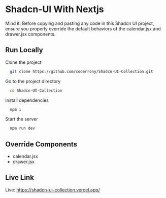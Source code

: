 
# Shadcn-UI With Nextjs

Mind it: Before copying and pasting any code in this Shadcn UI project, ensure you properly override the default behaviors of the calendar.jsx and drawer.jsx components.


## Run Locally

Clone the project

```bash
  git clone https://github.com/coderrony/Shadcn-UI-Collection.git
```

Go to the project directory

```bash
  cd Shadcn-UI-Collection
```

Install dependencies

```bash
  npm i
```

Start the server

```bash
  npm run dev
```


## Override Components

- calendar.jsx
- drawer.jsx



## Live Link

Live: https://shadcn-ui-collection.vercel.app/

